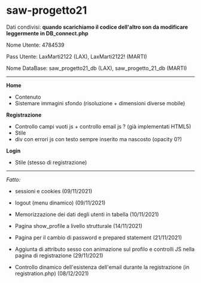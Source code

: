 # saw-progetto21

Dati condivisi: **quando scarichiamo il codice dell'altro son da modificare leggermente in DB_connect.php**

Nome Utente: 4784539

Pass Utente: LaxMarti2122 (LAX), LaxMarti2122! (MARTI)

Nome DataBase: saw_progetto21_db (LAX), saw_progetto_21_db (MARTI)

--------------------------------------------------------------------------------------

**Home**
- Contenuto
- Sistemare immagini sfondo (risoluzione + dimensioni diverse mobile)

**Registrazione**
- Controllo campi vuoti js + controllo email js ? (già implementati HTML5)
- Stile
- div con errori js con testo sempre inserito ma nascosto (opacity 0?)

**Login**
- Stile (stesso di registrazione)

--------------------------------------------------------------------------------------


*Fatto:*

- sessioni e cookies (09/11/2021)

- logout (menu dinamico) (09/11/2021)

- Memorizzazione dei dati degli utenti in tabella (10/11/2021)

- Pagina show_profile a livello strutturale (14/11/2021)

- Pagina per il cambio di password e prepared statement (21/11/2021)

- Aggiunta di attributo sesso con animazione sul profilo e controlli JS nella pagina di registrazione (29/11/2021)

- Controllo dinamico dell'esistenza dell'email durante la registrazione (in registration.php) (08/12/2021)
